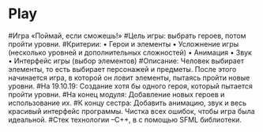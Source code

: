 # Play
#Игра «Поймай, если сможешь!»
#Цель игры: выбрать героев, потом пройти уровни.
#Критерии: • Герои и элементы • Усложнение игры (несколько уровней и дополнительных сложностей) • Анимация • Звук • Интерфейс игры (выбор элементов)
#Описание: Человек выбирает элементы, то есть выбирает персонажей и предметы. После этого начинается игра, в которой он ловит элементы, пытаясь пройти новые уровни.
#На 19.10.19: Создание хотя бы одного героя, который пытается пройти уровни.
#На конец модуля: Добавление новых героев и использование их.
#К концу сестра: Добавить анимацию, звук и весь красивый интерфейс программы. Чистка всех ошибок, чтобы игра была идеальной.
#Стек технологии –С++, в с помощью SFML библиотеки.
